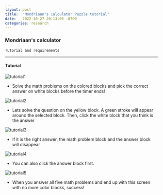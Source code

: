 ```yaml
---
layout: post
title:  "Mondriaan's Calculator Puzzle tutorial"
date:   2022-10-27 20:13:05 -0700
categories: research
---
```


### Mondriaan's calculator

`Tutorial and requirements`

---

#### Tutorial

![tutorial1](/devblog/assets/Mondriantutorial1.png)

- Solve the math problems on the colored blocks and pick the correct answer on white blocks before the timer ends!

![tutorial2](/devblog/assets/mondriantutorial2.png)

- Lets solve the question on the yellow block. A green stroke will appear around the selected block. Then, click the white block that you think is the answer

![tutorial3](/devblog/assets/mondriantutorial3.png)

- If it is the right answer, the math problem block and the answer block will disappear

![tutorial4](/devblog/assets/mondriantutorial4.png)

- You can also click the answer block first.

![tutorial5](/devblog/assets/mondriantutorial5.png)

- When you answer all five math problems and end up with this screen with no more color blocks, success!